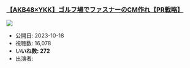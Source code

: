 ### [【AKB48×YKK】ゴルフ場でファスナーのCM作れ【PR戦略】](https://www.youtube.com/watch?v=5tz-e6kxFMY)
[![](https://img.youtube.com/vi/5tz-e6kxFMY/sddefault.jpg)](https://www.youtube.com/watch?v=5tz-e6kxFMY)
-   公開日: 2023-10-18
-   視聴数: 16,078
-   **いいね数: 272**
-   出演者: 
